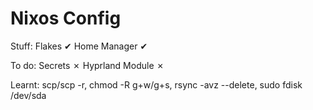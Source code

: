 # Nixos Config

Stuff:
Flakes ✔
Home Manager ✔

To do:
Secrets ✗
Hyprland Module ✗

Learnt: scp/scp -r, chmod -R g+w/g+s, rsync -avz --delete, 
sudo fdisk /dev/sda
